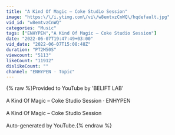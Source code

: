 ```yaml
---
title: "A Kind Of Magic – Coke Studio Session"
image: "https:\/\/i.ytimg.com\/vi\/w8emtvzCnWQ\/hqdefault.jpg"
vid_id: "w8emtvzCnWQ"
categories: "Music"
tags: ["ENHYPEN","A Kind Of Magic – Coke Studio Session"]
date: "2022-06-07T19:47:49+03:00"
vid_date: "2022-06-07T15:08:48Z"
duration: "PT2M50S"
viewcount: "5113"
likeCount: "11912"
dislikeCount: ""
channel: "ENHYPEN - Topic"
---
```

{% raw %}Provided to YouTube by 'BELIFT LAB'<br /><br />A Kind Of Magic – Coke Studio Session · ENHYPEN<br /><br />A Kind Of Magic – Coke Studio Session<br /><br />Auto-generated by YouTube.{% endraw %}

